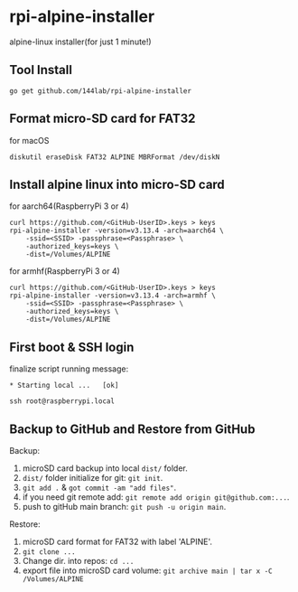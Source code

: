 # rpi-alpine-installer

alpine-linux installer(for just 1 minute!)

## Tool Install

```
go get github.com/144lab/rpi-alpine-installer
```

## Format micro-SD card for FAT32

for macOS

```
diskutil eraseDisk FAT32 ALPINE MBRFormat /dev/diskN
```

## Install alpine linux into micro-SD card

for aarch64(RaspberryPi 3 or 4)

```shell
curl https://github.com/<GitHub-UserID>.keys > keys
rpi-alpine-installer -version=v3.13.4 -arch=aarch64 \
	-ssid=<SSID> -passphrase=<Passphrase> \
	-authorized_keys=keys \
	-dist=/Volumes/ALPINE
```

for armhf(RaspberryPi 3 or 4)

```shell
curl https://github.com/<GitHub-UserID>.keys > keys
rpi-alpine-installer -version=v3.13.4 -arch=armhf \
	-ssid=<SSID> -passphrase=<Passphrase> \
	-authorized_keys=keys \
	-dist=/Volumes/ALPINE
```

## First boot & SSH login

finalize script running message:

```
* Starting local ...   [ok]
```

```
ssh root@raspberrypi.local
```

## Backup to GitHub and Restore from GitHub

Backup:

1. microSD card backup into local `dist/` folder.
2. `dist/` folder initialize for git: `git init`.
3. `git add .` & `got commit -am "add files"`.
4. if you need git remote add: `git remote add origin git@github.com:...`.
5. push to gitHub main branch: `git push -u origin main`.

Restore:

1. microSD card format for FAT32 with label 'ALPINE'.
2. `git clone ...`
3. Change dir. into repos: `cd ...`
4. export file into microSD card volume: `git archive main | tar x -C /Volumes/ALPINE`
